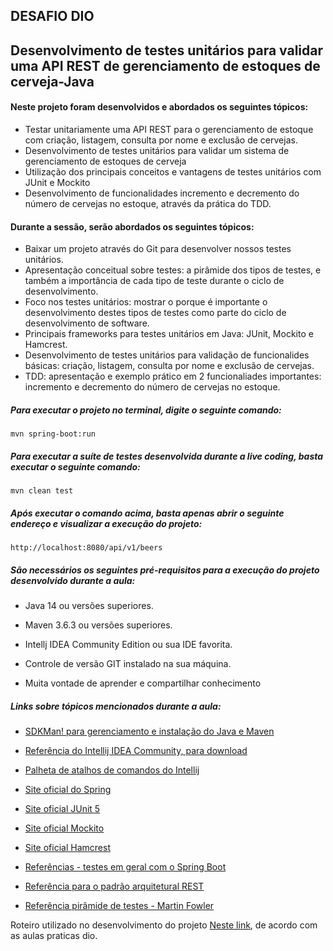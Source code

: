 ##                                      **DESAFIO DIO** 

## Desenvolvimento de testes unitários para validar uma API REST de gerenciamento de estoques de cerveja-Java



#### Neste projeto foram desenvolvidos e abordados os seguintes tópicos:

- Testar unitariamente uma API REST para o gerenciamento de estoque com criação, listagem, consulta por nome e exclusão de cervejas.
- Desenvolvimento de testes unitários para validar um sistema de gerenciamento de estoques de cerveja
- Utilização dos principais conceitos e vantagens de testes unitários com JUnit e Mockito
- Desenvolvimento de funcionalidades incremento e decremento do número de cervejas no estoque, através da prática do TDD.

#### Durante a sessão, serão abordados os seguintes tópicos:

* Baixar um projeto através do Git para desenvolver nossos testes unitários. 
* Apresentação conceitual sobre testes: a pirâmide dos tipos de testes, e também a importância de cada tipo de teste durante o ciclo de desenvolvimento.
* Foco nos testes unitários: mostrar o porque é importante o desenvolvimento destes tipos de testes como parte do ciclo de desenvolvimento de software.
* Principais frameworks para testes unitários em Java: JUnit, Mockito e Hamcrest. 
* Desenvolvimento de testes unitários para validação de funcionalides básicas: criação, listagem, consulta por nome e exclusão de cervejas.
* TDD: apresentação e exemplo prático em 2 funcionaliades importantes: incremento e decremento do número de cervejas no estoque.

##### Para executar o projeto no terminal, digite o seguinte comando:

```shell script
mvn spring-boot:run 
```

##### Para executar a suíte de testes desenvolvida durante a live coding, basta executar o seguinte comando:

```shell script
mvn clean test
```

##### Após executar o comando acima, basta apenas abrir o seguinte endereço e visualizar a execução do projeto:

```
http://localhost:8080/api/v1/beers
```

##### São necessários os seguintes pré-requisitos para a execução do projeto desenvolvido durante a aula:

* Java 14 ou versões superiores.

* Maven 3.6.3 ou versões superiores.

* Intellj IDEA Community Edition ou sua IDE favorita.

* Controle de versão GIT instalado na sua máquina.

* Muita vontade de aprender e compartilhar conhecimento 

  

##### Links sobre tópicos mencionados durante a aula:

* [SDKMan! para gerenciamento e instalação do Java e Maven](https://sdkman.io/)

* [Referência do Intellij IDEA Community, para download](https://www.jetbrains.com/idea/download)

* [Palheta de atalhos de comandos do Intellij](https://resources.jetbrains.com/storage/products/intellij-idea/docs/IntelliJIDEA_ReferenceCard.pdf)

* [Site oficial do Spring](https://spring.io/)

* [Site oficial JUnit 5](https://junit.org/junit5/docs/current/user-guide/)

* [Site oficial Mockito](https://site.mockito.org/)

* [Site oficial Hamcrest](http://hamcrest.org/JavaHamcrest/)

* [Referências - testes em geral com o Spring Boot](https://www.baeldung.com/spring-boot-testing)

* [Referência para o padrão arquitetural REST](https://restfulapi.net/)

* [Referência pirâmide de testes - Martin Fowler](https://martinfowler.com/articles/practical-test-pyramid.html#TheImportanceOftestAutomation)

  

 Roteiro utilizado no desenvolvimento do projeto  [Neste link](https://drive.google.com/file/d/1KPh19mvyKirorOI-UsEYHKkmZpet3Ks6/view?usp=sharing), de acordo com as aulas praticas dio.
